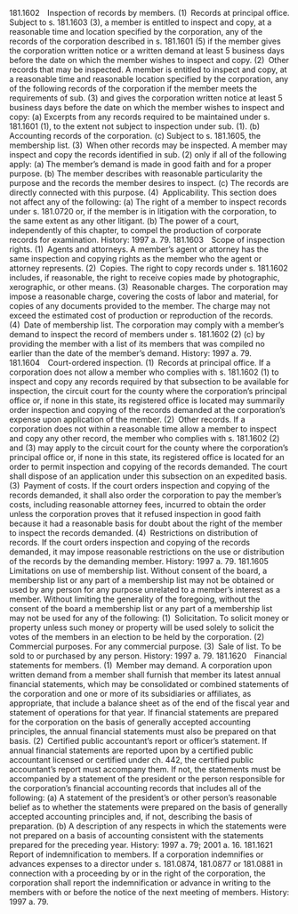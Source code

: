 181.1602 Inspection of records by members.
(1) Records at principal office. Subject to s. 181.1603 (3), a member is entitled to inspect and copy, at a reasonable time and location specified by the corporation, any of the records of the corporation described in s. 181.1601 (5) if the member gives the corporation written notice or a written demand at least 5 business days before the date on which the member wishes to inspect and copy.
(2) Other records that may be inspected. A member is entitled to inspect and copy, at a reasonable time and reasonable location specified by the corporation, any of the following records of the corporation if the member meets the requirements of sub. (3) and gives the corporation written notice at least 5 business days before the date on which the member wishes to inspect and copy:
(a) Excerpts from any records required to be maintained under s. 181.1601 (1), to the extent not subject to inspection under sub. (1).
(b) Accounting records of the corporation.
(c) Subject to s. 181.1605, the membership list.
(3) When other records may be inspected. A member may inspect and copy the records identified in sub. (2) only if all of the following apply:
(a) The member’s demand is made in good faith and for a proper purpose.
(b) The member describes with reasonable particularity the purpose and the records the member desires to inspect.
(c) The records are directly connected with this purpose.
(4) Applicability. This section does not affect any of the following:
(a) The right of a member to inspect records under s. 181.0720 or, if the member is in litigation with the corporation, to the same extent as any other litigant.
(b) The power of a court, independently of this chapter, to compel the production of corporate records for examination.
History: 1997 a. 79.
181.1603 Scope of inspection rights.
(1) Agents and attorneys. A member’s agent or attorney has the same inspection and copying rights as the member who the agent or attorney represents.
(2) Copies. The right to copy records under s. 181.1602 includes, if reasonable, the right to receive copies made by photographic, xerographic, or other means.
(3) Reasonable charges. The corporation may impose a reasonable charge, covering the costs of labor and material, for copies of any documents provided to the member. The charge may not exceed the estimated cost of production or reproduction of the records.
(4) Date of membership list. The corporation may comply with a member’s demand to inspect the record of members under s. 181.1602 (2) (c) by providing the member with a list of its members that was compiled no earlier than the date of the member’s demand.
History: 1997 a. 79.
181.1604 Court-ordered inspection.
(1) Records at principal office. If a corporation does not allow a member who complies with s. 181.1602 (1) to inspect and copy any records required by that subsection to be available for inspection, the circuit court for the county where the corporation’s principal office or, if none in this state, its registered office is located may summarily order inspection and copying of the records demanded at the corporation’s expense upon application of the member.
(2) Other records. If a corporation does not within a reasonable time allow a member to inspect and copy any other record, the member who complies with s. 181.1602 (2) and (3) may apply to the circuit court for the county where the corporation’s principal office or, if none in this state, its registered office is located for an order to permit inspection and copying of the records demanded. The court shall dispose of an application under this subsection on an expedited basis.
(3) Payment of costs. If the court orders inspection and copying of the records demanded, it shall also order the corporation to pay the member’s costs, including reasonable attorney fees, incurred to obtain the order unless the corporation proves that it refused inspection in good faith because it had a reasonable basis for doubt about the right of the member to inspect the records demanded.
(4) Restrictions on distribution of records. If the court orders inspection and copying of the records demanded, it may impose reasonable restrictions on the use or distribution of the records by the demanding member.
History: 1997 a. 79.
181.1605 Limitations on use of membership list. Without consent of the board, a membership list or any part of a membership list may not be obtained or used by any person for any purpose unrelated to a member’s interest as a member. Without limiting the generality of the foregoing, without the consent of the board a membership list or any part of a membership list may not be used for any of the following:
(1) Solicitation. To solicit money or property unless such money or property will be used solely to solicit the votes of the members in an election to be held by the corporation.
(2) Commercial purposes. For any commercial purpose.
(3) Sale of list. To be sold to or purchased by any person.
History: 1997 a. 79.
181.1620 Financial statements for members.
(1) Member may demand. A corporation upon written demand from a member shall furnish that member its latest annual financial statements, which may be consolidated or combined statements of the corporation and one or more of its subsidiaries or affiliates, as appropriate, that include a balance sheet as of the end of the fiscal year and statement of operations for that year. If financial statements are prepared for the corporation on the basis of generally accepted accounting principles, the annual financial statements must also be prepared on that basis.
(2) Certified public accountant’s report or officer’s statement. If annual financial statements are reported upon by a certified public accountant licensed or certified under ch. 442, the certified public accountant’s report must accompany them. If not, the statements must be accompanied by a statement of the president or the person responsible for the corporation’s financial accounting records that includes all of the following:
(a) A statement of the president’s or other person’s reasonable belief as to whether the statements were prepared on the basis of generally accepted accounting principles and, if not, describing the basis of preparation.
(b) A description of any respects in which the statements were not prepared on a basis of accounting consistent with the statements prepared for the preceding year.
History: 1997 a. 79; 2001 a. 16.
181.1621 Report of indemnification to members. If a corporation indemnifies or advances expenses to a director under s. 181.0874, 181.0877 or 181.0881 in connection with a proceeding by or in the right of the corporation, the corporation shall report the indemnification or advance in writing to the members with or before the notice of the next meeting of members.
History: 1997 a. 79.
